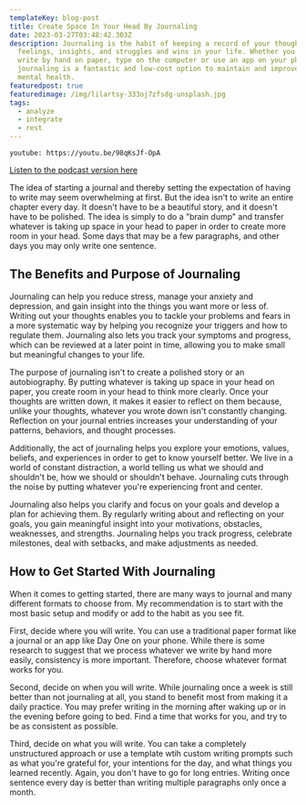 ```yaml
---
templateKey: blog-post
title: Create Space In Your Head By Journaling
date: 2023-03-27T03:48:42.303Z
description: Journaling is the habit of keeping a record of your thoughts,
  feelings, insights, and struggles and wins in your life. Whether you decide to
  write by hand on paper, type on the computer or use an app on your phone,
  journaling is a fantastic and low-cost option to maintain and improve your
  mental health.
featuredpost: true
featuredimage: /img/lilartsy-333oj7zfsdg-unsplash.jpg
tags:
  - analyze
  - integrate
  - rest
---
```

`youtube: https://youtu.be/98qKsJf-OpA`

[Listen to the podcast version here](https://www.buzzsprout.com/2037301/12521019)

The idea of starting a journal and thereby setting the expectation of having to write may seem overwhelming at first. But the idea isn't to write an entire chapter every day. It doesn't have to be a beautiful story, and it doesn't have to be polished. The idea is simply to do a "brain dump" and transfer whatever is taking up space in your head to paper in order to create more room in your head. Some days that may be a few paragraphs, and other days you may only write one sentence.

## The Benefits and Purpose of Journaling

Journaling can help you reduce stress, manage your anxiety and depression, and gain insight into the things you want more or less of. Writing out your thoughts enables you to tackle your problems and fears in a more systematic way by helping you recognize your triggers and how to regulate them. Journaling also lets you track your symptoms and progress, which can be reviewed at a later point in time, allowing you to make small but meaningful changes to your life.

The purpose of journaling isn't to create a polished story or an autobiography. By putting whatever is taking up space in your head on paper, you create room in your head to think more clearly. Once your thoughts are written down, it makes it easier to reflect on them because, unlike your thoughts, whatever you wrote down isn't constantly changing. Reflection on your journal entries increases your understanding of your patterns, behaviors, and thought processes.

Additionally, the act of journaling helps you explore your emotions, values, beliefs, and experiences in order to get to know yourself better. We live in a world of constant distraction, a world telling us what we should and shouldn't be, how we should or shouldn't behave. Journaling cuts through the noise by putting whatever you're experiencing front and center.

Journaling also helps you clarify and focus on your goals and develop a plan for achieving them. By regularly writing about and reflecting on your goals, you gain meaningful insight into your motivations, obstacles, weaknesses, and strengths. Journaling helps you track progress, celebrate milestones, deal with setbacks, and make adjustments as needed. 

## How to Get Started With Journaling

When it comes to getting started, there are many ways to journal and many different formats to choose from. My recommendation is to start with the most basic setup and modify or add to the habit as you see fit. 

First, decide where you will write. You can use a traditional paper format like a journal or an app like Day One on your phone. While there is some research to suggest that we process whatever we write by hand more easily, consistency is more important. Therefore, choose whatever format works for you.

Second, decide on when you will write. While journaling once a week is still better than not journaling at all, you stand to benefit most from making it a daily practice. You may prefer writing in the morning after waking up or in the evening before going to bed. Find a time that works for you, and try to be as consistent as possible.

Third, decide on what you will write. You can take a completely unstructured approach or use a template wtih custom writing prompts such as what you're grateful for, your intentions for the day, and what things you learned recently. Again, you don't have to go for long entries. Writing once sentence every day is better than writing multiple paragraphs only once a month.
